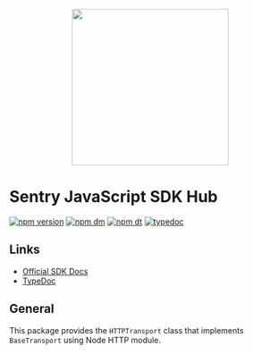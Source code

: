 <p align="center">
  <a href="https://sentry.io" target="_blank" align="center">
    <img src="https://sentry-brand.storage.googleapis.com/sentry-logo-black.png" width="280">
  </a>
  <br />
</p>

# Sentry JavaScript SDK Hub

[![npm version](https://img.shields.io/npm/v/@sentry/transport-http.svg)](https://www.npmjs.com/package/@sentry/transport-http)
[![npm dm](https://img.shields.io/npm/dm/@sentry/transport-http.svg)](https://www.npmjs.com/package/@sentry/transport-http)
[![npm dt](https://img.shields.io/npm/dt/@sentry/transport-http.svg)](https://www.npmjs.com/package/@sentry/transport-http)
[![typedoc](https://img.shields.io/badge/docs-typedoc-blue.svg)](http://getsentry.github.io/sentry-javascript/)

## Links

- [Official SDK Docs](https://docs.sentry.io/quickstart/)
- [TypeDoc](http://getsentry.github.io/sentry-javascript/)

## General

This package provides the `HTTPTransport` class that implements `BaseTransport` using Node HTTP module.
